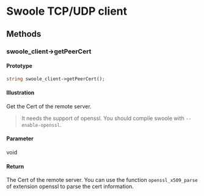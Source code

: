 # Swoole TCP/UDP client

## Methods 

### swoole_client->getPeerCert

#### Prototype

```php
string swoole_client->getPeerCert();
```

#### Illustration

Get the Cert of the remote server.

> It needs the support of openssl. You should compile swoole with `--enable-openssl`.

#### Parameter

void

#### Return

The Cert of the remote server. You can use the function `openssl_x509_parse` of extension openssl to parse the cert information.
